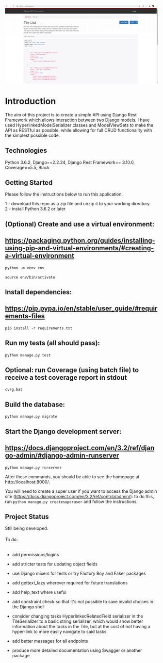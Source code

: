 ![](api-cover.png)
# Introduction

The aim of this project is to create a simple API using Django Rest Framework which allows interaction between two Django models. I have used HyperlinkedModelSerializer classes and ModelViewSets
to make the API as RESTful as possible, while allowing for full CRUD functionality with the simplest possible code. 

## Technologies

Python 3.6.2, Django==2.2.24, Django Rest Framework== 3.10.0, Coverage==5.5, Black

## Getting Started

Please follow the instructions below to run this application. 

1 - download this repo as a zip file and unzip it to your working directory.  
2 - install Python 3.6.2 or later

## (Optional) Create and use a virtual environment:
## https://packaging.python.org/guides/installing-using-pip-and-virtual-environments/#creating-a-virtual-environment
```python -m venv env```

```source env/bin/activate```

## Install dependencies:
## https://pip.pypa.io/en/stable/user_guide/#requirements-files
```pip install -r requirements.txt```

## Run my tests (all should pass):
```python manage.py test```

## Optional: run Coverage (using batch file) to receive a test coverage report in stdout
```cvrg.bat```

## Build the database:
```python manage.py migrate```

## Start the Django development server:
## https://docs.djangoproject.com/en/3.2/ref/django-admin/#django-admin-runserver
```python manage.py runserver```

After these commands, you should be able to see the homepage at http://localhost:8000/.

You will need to create a super user if you want to access the Django admin site (https://docs.djangoproject.com/en/3.2/ref/contrib/admin/): to do this, 
run `python manage.py createsuperuser` and follow the instructions.

## Project Status

Still being developed. 
###### To do:

- add permissions/logins

- add stricter tests for updating object fields

- use Django mixers for tests or try Factory Boy and Faker packages

- add gettext_lazy wherever required for future translations

- add help_text where useful

- add constraint check so that it's not possible to save invalid choices in the Django shell

- consider changing tasks HyperlinkedRelatedField serializer in the TileSerializer to a basic string serializer, which would show better information about the tasks in the Tile, but at the cost of not having a hyper-link to more easily navigate to said tasks

- add better messages for all endpoints

- produce more detailed documentation using Swagger or another package





